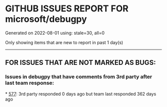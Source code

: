 
# GITHUB ISSUES REPORT FOR microsoft/debugpy


Generated on 2022-08-01 using: stale=30, all=0


Only showing items that are new to report in past 1 day(s)


---

## FOR ISSUES THAT ARE NOT MARKED AS BUGS:


### Issues in debugpy that have comments from 3rd party after last team response:


\* [577](https://github.com/microsoft/debugpy/issues/577 "Support `restart` in terminated event in debug adapter"): 3rd party responded 0 days ago but team last responded 362 days ago
